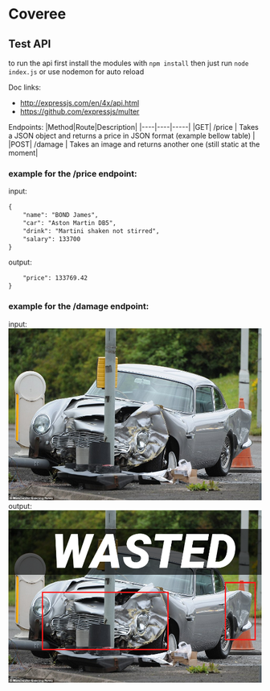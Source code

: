 # Coveree

## Test API
to run the api first install the modules with `npm install` then just run `node index.js` or use nodemon for auto reload

Doc links:
- http://expressjs.com/en/4x/api.html
- https://github.com/expressjs/multer

Endpoints:
|Method|Route|Description|
|----|----|-----|
|GET| /price | Takes a JSON object and returns a price in JSON format (example bellow table) |
|POST| /damage | Takes an image and returns another one (still static at the moment|

### example for the /price endpoint:

input:
```
{
    "name": "BOND James",
    "car": "Aston Martin DB5",
    "drink": "Martini shaken not stirred",
    "salary": 133700
}
```
output:
```{
    "price": 133769.42
}
```

### example for the /damage endpoint:

input:
![carCrash](TestAPI/images/90915185529ae2bb0b455e0cb8e5b23a)
output:
![carCrash](TestAPI/images/DB5Wasted.png)
